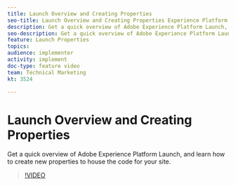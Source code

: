 ```yaml
---
title: Launch Overview and Creating Properties
seo-title: Launch Overview and Creating Properties Experience Platform Launch
description: Get a quick overview of Adobe Experience Platform Launch, and learn how to create new properties to house the code for your site.
seo-description: Get a quick overview of Adobe Experience Platform Launch, and learn how to create new properties to house the code for your site.
feature: Launch Properties
topics: 
audience: implementer
activity: implement
doc-type: feature video
team: Technical Marketing
kt: 3524

---
```


# Launch Overview and Creating Properties

Get a quick overview of Adobe Experience Platform Launch, and learn how to create new properties to house the code for your site.

>[!VIDEO](https://video.tv.adobe.com/v/28727/?quality=12)
